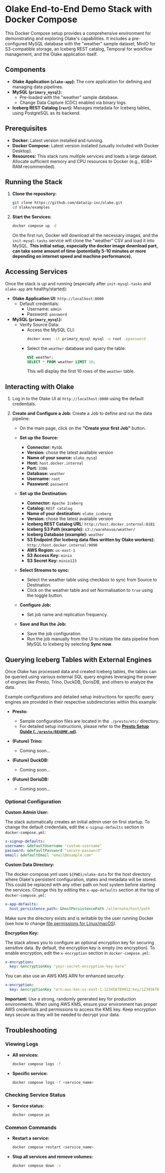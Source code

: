 # Olake End-to-End Demo Stack with Docker Compose

This Docker Compose setup provides a comprehensive environment for demonstrating and exploring Olake's capabilities. It includes a pre-configured MySQL database with the "weather" sample dataset, MinIO for S3-compatible storage, an Iceberg REST catalog, Temporal for workflow management, and the Olake application itself.

## Components

* **Olake Application (`olake-app`):** The core application for defining and managing data pipelines.
* **MySQL (`primary_mysql`):**
    * Pre-loaded with the "weather" sample database.
    * Change Data Capture (CDC) enabled via binary logs.
* **Iceberg REST Catalog (`rest`):** Manages metadata for Iceberg tables, using PostgreSQL as its backend.
## Prerequisites

* **Docker:** Latest version installed and running.
* **Docker Compose:** Latest version installed (usually included with Docker Desktop).
* **Resources:** This stack runs multiple services and loads a large dataset. Allocate sufficient memory and CPU resources to Docker (e.g., 8GB+ RAM recommended).

## Running the Stack
1. **Clone the repository:**

   ```bash
   git clone https://github.com/datazip-inc/olake.git
   cd olake/examples
   ```

2.  **Start the Services:**
    ```bash
    docker compose up -d
    ```
    On the first run, Docker will download all the necessary images, and the `init-mysql-tasks` service will clone the "weather" CSV and load it into MySQL. **This initial setup, especially the docker image download part, can take some amount of time (potentially 5-10 minutes or more depending on internet speed and machine performance).**

## Accessing Services

Once the stack is up and running (especially after `init-mysql-tasks` and `olake-app` are healthy/started):

* **Olake Application UI:** `http://localhost:8000`
    * Default credentials:
        * Username: `admin`
        * Password: `password`
* **MySQL (`primary_mysql`):**
    * Verify Source Data:
      - Access the MySQL CLI:
        ```bash
        docker exec -it primary_mysql mysql -u root -ppassword
        ```
      - Select the `weather` database and query the table:
        ```sql
        USE weather;
        SELECT * FROM weather LIMIT 10;
        ```
        This will display the first 10 rows of the `weather` table.

## Interacting with Olake

1.  Log in to the Olake UI at `http://localhost:8000` using the default credentials.

2.  **Create and Configure a Job:**
    Create a Job to define and run the data pipeline:
    * On the main page, click on the **"Create your first Job"** button.

    * **Set up the Source:**
        * **Connector:** `MySQL`
        * **Version:** chose the latest available version
        * **Name of your source:** `olake_mysql`
        * **Host:** `host.docker.internal`
        * **Port:** `3306`
        * **Database:** `weather`
        * **Username:** `root`
        * **Password:** `password`

    * **Set up the Destination:**
        * **Connector:** `Apache Iceberg`
        * **Catalog:** `REST catalog`
        * **Name of your destination:** `olake_iceberg`
        * **Version:** chose the latest available version
        * **Iceberg REST Catalog URL:** `http://host.docker.internal:8181`
        * **Iceberg S3 Path (example):** `s3://warehouse/weather/`
        * **Iceberg Database (example):** `weather`
        * **S3 Endpoint (for Iceberg data files written by Olake workers):** `http://host.docker.internal:9090`
        * **AWS Region:** `us-east-1`
        * **S3 Access Key:** `minio`
        * **S3 Secret Key:** `minio123`
    
    * **Select Streams to sync:**
        * Select the weather table using checkbox to sync from Source to Destination.
        * Click on the weather table and set Normalisation to `true` using the toggle button.

    * **Configure Job:**
        * Set job name and replication frequency.

    * **Save and Run the Job:**
        * Save the job configuration.
        * Run the job manually from the UI to initiate the data pipeline from MySQL to Iceberg by selecting **Sync now**.

## Querying Iceberg Tables with External Engines

Once Olake has processed data and created Iceberg tables, the tables can be queried using various external SQL query engines leveraging the power of engines like Presto, Trino, DuckDB, DorisDB, and others to analyze the data.

Example configurations and detailed setup instructions for specific query engines are provided in their respective subdirectories within this example:

* **Presto:**
    * Sample configuration files are located in the `./presto/etc/` directory.
    * For detailed setup instructions, please refer to the [**Presto Setup Guide (`./presto/README.md`)**](./presto/README.md).

* **(Future) Trino:**
    * Coming soon...

* **(Future) DuckDB:**
    * Coming soon...

* **(Future) DorisDB:**
    * Coming soon...

### Optional Configuration

**Custom Admin User:**

The stack automatically creates an initial admin user on first startup. To change the default credentials, edit the `x-signup-defaults` section in `docker-compose.yml`:

```yaml
x-signup-defaults:
username: &defaultUsername "custom-username"
password: &defaultPassword "secure-password"
email: &defaultEmail "email@example.com"
```

**Custom Data Directory:**

The docker-compose.yml uses `${PWD}/olake-data` for the host directory where Olake's persistent configuration, states and metadata will be stored. This could be replaced with any other path on host system before starting the services. Change this by editing the `x-app-defaults` section at the top of `docker-compose.yml`:
```yaml
x-app-defaults:
  host_persistence_path: &hostPersistencePath /alternate/host/path
```
Make sure the directory exists and is writable by the user running Docker (see how to change [file permissions for Linux/macOS](https://wiki.archlinux.org/title/File_permissions_and_attributes#Changing_permissions)).

**Encryption Key:**

The stack allows you to configure an optional encryption key for securing sensitive data. By default, the encryption key is empty (no encryption). To enable encryption, edit the `x-encryption` section in `docker-compose.yml`:

```yaml
x-encryption:
  key: &encryptionKey "your-secret-encryption-key-here"
```

You can also use an AWS KMS ARN for enhanced security:

```yaml
x-encryption:
  key: &encryptionKey "arn:aws:kms:us-east-1:123456789012:key/12345678-1234-1234-1234-123456789012"
```

**Important:** Use a strong, randomly generated key for production environments. When using AWS KMS, ensure your environment has proper AWS credentials and permissions to access the KMS key. Keep encryption keys secure as they will be needed to decrypt your data.

## Troubleshooting

### Viewing Logs

- **All services:**
  ```bash
  docker compose logs -f
  ```

- **Specific service:**
  ```bash
  docker compose logs -f <service_name>
  ```

### Checking Service Status

- **Service status:**
  ```bash
  docker compose ps
  ```

### Common Commands

- **Restart a service:**
  ```bash
  docker compose restart <service_name>
  ```

- **Stop all services and remove volumes:**
  ```bash
  docker compose down -v
  ```